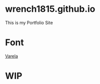 # wrench1815.github.io

This is my Portfolio Site

# Font

[Varela](https://fonts.google.com/specimen/Varela 'Varela Font on Google Fonts')

# WIP
